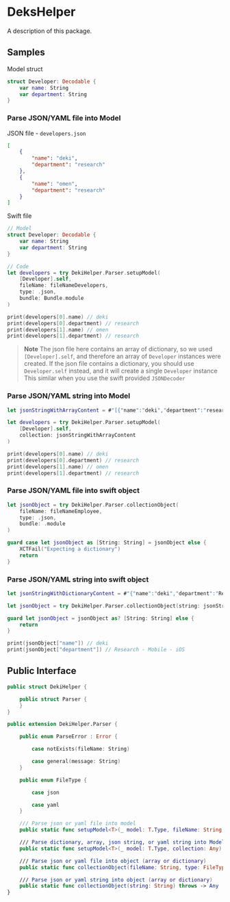 # DeksHelper

A description of this package.

## Samples

Model struct

```swift
struct Developer: Decodable {
    var name: String
    var department: String
}
```

### Parse JSON/YAML file into Model

JSON file - `developers.json`
```json
[
    {
        "name": "deki",
        "department": "research"
    },
    {
        "name": "omen",
        "department": "research"
    }
]
```

Swift file
```swift
// Model
struct Developer: Decodable {
    var name: String
    var department: String
}

// Code
let developers = try DekiHelper.Parser.setupModel(
    [Developer].self,
    fileName: fileNameDevelopers,
    type: .json,
    bundle: Bundle.module
)

print(developers[0].name) // deki
print(developers[0].department) // research
print(developers[1].name) // omen
print(developers[1].department) // research
```

> **Note**
> The json file here contains an array of dictionary, so we used `[Developer].self`, and therefore an array of `Developer` instances were created.
> If the json file contains a dictionary, you should use `Developer.self` instead, and it will create a single `Developer` instance
> This similar when you use the swift provided `JSONDecoder`

### Parse JSON/YAML string into Model

```swift
let jsonStringWithArrayContent = #"[{"name":"deki","department":"research"},{"name":"omen","department":"research"}]"#

let developers = try DekiHelper.Parser.setupModel(
    [Developer].self,
    collection: jsonStringWithArrayContent
)

print(developers[0].name) // deki
print(developers[0].department) // research
print(developers[1].name) // omen
print(developers[1].department) // research
```

### Parse JSON/YAML file into swift object

```swift
let jsonObject = try DekiHelper.Parser.collectionObject(
    fileName: fileNameEmployee,
    type: .json,
    bundle: .module
)

guard case let jsonObject as [String: String] = jsonObject else {
    XCTFail("Expecting a dictionary")
    return
}
```

### Parse JSON/YAML string into swift object

```swift
let jsonStringWithDictionaryContent = #"{"name":"deki","department":"Research - Mobile - iOS"}"#

let jsonObject = try DekiHelper.Parser.collectionObject(string: jsonStringWithDictionaryContent)

guard let jsonObject = jsonObject as? [String: String] else {
    return
} 

print(jsonObject["name"]) // deki
print(jsonObject["department"]) // Research - Mobile - iOS
```

## Public Interface

```swift
public struct DekiHelper {

    public struct Parser {
    }
}

public extension DekiHelper.Parser {

    public enum ParseError : Error {

        case notExists(fileName: String)

        case general(message: String)
    }

    public enum FileType {

        case json

        case yaml
    }

    /// Parse json or yaml file into model
    public static func setupModel<T>(_ model: T.Type, fileName: String, type: FileType, bundle: Bundle = Bundle.main) throws -> T where T : Decodable

    /// Parse dictionary, array, json string, or yaml string into Model
    public static func setupModel<T>(_ model: T.Type, collection: Any) throws -> T where T : Decodable

    /// Parse json or yaml file into object (array or dictionary)
    public static func collectionObject(fileName: String, type: FileType, bundle: Bundle = Bundle.main) throws -> Any

    /// Parse json or yaml string into object (array or dictionary)
    public static func collectionObject(string: String) throws -> Any
}

```

